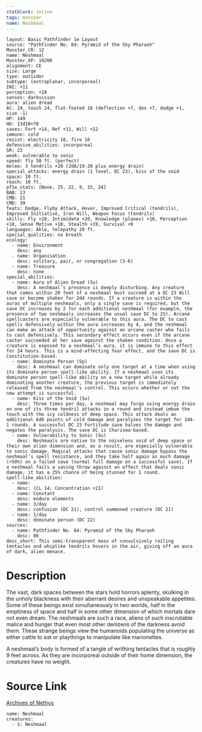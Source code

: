 ```yaml
---
statblock: inline
tags: monster
name: Neshmaal
---
```

```statblock
layout: Basic Pathfinder 1e Layout
source: "Pathfinder No. 84: Pyramid of the Sky Pharaoh"
Monster_CR: 12
name: Neshmaal
Monster_XP: 19200
alignment: CE
size: Large
type: outsider
subtype: (extraplanar, incorporeal)
INI: +11
perception: +18
senses: darkvision
aura: alien dread
AC: 24, touch 24, flat-footed 16 (deflection +7, dex +7, dodge +1, size -1)
HP: 149
HD: 13d10+78
saves: Fort +14, Ref +11, Will +12
immune: cold
resist: electricity 10, fire 10
defensive_abilities: incorporeal
SR: 23
weak: vulnerable to sonic
speed: fly 50 ft. (perfect)
melee: 3 tendrils +20 (2d8/19-20 plus energy drain)
special_attacks: energy drain (1 level, DC 23), kiss of the void
space: 10 ft.
reach: 10 ft.
pf1e_stats: [None, 25, 22, 9, 15, 24]
BAB: 13
CMB: 21
CMD: 39
feats: Dodge, Flyby Attack, Hover, Improved Critical (tendrils), Improved Initiative, Iron Will, Weapon Focus (tendrils)
skills: Fly +20, Intimidate +20, Knowledge (planes) +10, Perception +18, Sense Motive +10, Stealth +19, Survival +9
languages: Aklo, telepathy 20 ft.
special_qualities: no breath
ecology:
  - name: Environment
    desc: any
  - name: Organisation
    desc: solitary, pair, or congregation (3-6)
  - name: Treasure
    desc: none
special_abilities:
  - name: Aura of Alien Dread (Su)
    desc: A neshmaal’s presence is deeply disturbing. Any creature that comes within 20 feet of a neshmaal must succeed at a DC 23 Will save or become shaken for 2d4 rounds. If a creature is within the auras of multiple neshmaals, only a single save is required, but the save DC increases by 2 for each additional neshmaal (for example, the presence of two neshmaals increases the usual save DC to 25). Arcane spellcasters are especially vulnerable to this aura. The DC to cast spells defensively within the aura increases by 4, and the neshmaal can make an attack of opportunity against an arcane caster who fails to cast defensively. This secondary effect occurs even if the arcane caster succeeded at her save against the shaken condition. Once a creature is exposed to a neshmaal’s aura, it is immune to this effect for 24 hours. This is a mind-affecting fear effect, and the save DC is Constitution-based.
  - name: Dominate Person (Sp)
    desc: A neshmaal can dominate only one target at a time when using its dominate person spell-like ability. If a neshmaal uses its dominate person spell-like ability on a new target while already dominating another creature, the previous target is immediately released from the neshmaal’s control. This occurs whether or not the new attempt is successful.
  - name: Kiss of the Void (Su)
    desc: Three times per day, a neshmaal may forgo using energy drain on one of its three tendril attacks in a round and instead imbue the touch with the icy coldness of deep space. This attack deals an additional 6d6 points of cold damage and paralyzes the target for 1d4-1 rounds. A successful DC 23 Fortitude save halves the damage and negates the paralysis. The save DC is Charisma-based.
  - name: Vulnerability to Sonic (Su)
    desc: Neshmaals are native to the noiseless void of deep space or their own alien dimension and, as a result, are especially vulnerable to sonic damage. Magical attacks that cause sonic damage bypass the neshmaal’s spell resistance, and they take half again as much damage (+50%) on a failed save (normal full damage on a successful save). If a neshmaal fails a saving throw against an effect that deals sonic damage, it has a 25% chance of being stunned for 1 round.
spell-like_abilities:
  - name:
    desc: (CL 14; Concentration +21)
  - name: Constant
    desc: endure elements
  - name: 3/day
    desc: confusion (DC 21), control summoned creature (DC 21)
  - name: 1/day
    desc: dominate person (DC 22)
sources:
  - name: Pathfinder No. 84: Pyramid of the Sky Pharaoh
    desc: 86
desc_short: This semi-transparent mass of convulsively roiling tentacles and whiplike tendrils hovers in the air, giving off an aura of dark, alien menace.
```
# Description
The vast, dark spaces between the stars hold horrors aplenty, skulking in the unholy blackness with their aberrant desires and unspeakable appetites. Some of these beings exist simultaneously in two worlds, half in the emptiness of space and half in some other dimension of which mortals dare not even dream. The neshmaals are such a race, aliens of such inscrutable malice and hunger that even most other denizens of the darkness avoid them. These strange beings view the humanoids populating the universe as either cattle to eat or playthings to manipulate like marionettes.

A neshmaal’s body is formed of a tangle of writhing tentacles that is roughly 9 feet across. As they are incorporeal outside of their home dimension, the creatures have no weight.
# Source Link
[Archives of Nethys](https://aonprd.com/MonsterDisplay.aspx?ItemName=Neshmaal)
```encounter-table
name: Neshmaal
creatures:
  - 1: Neshmaal
```
